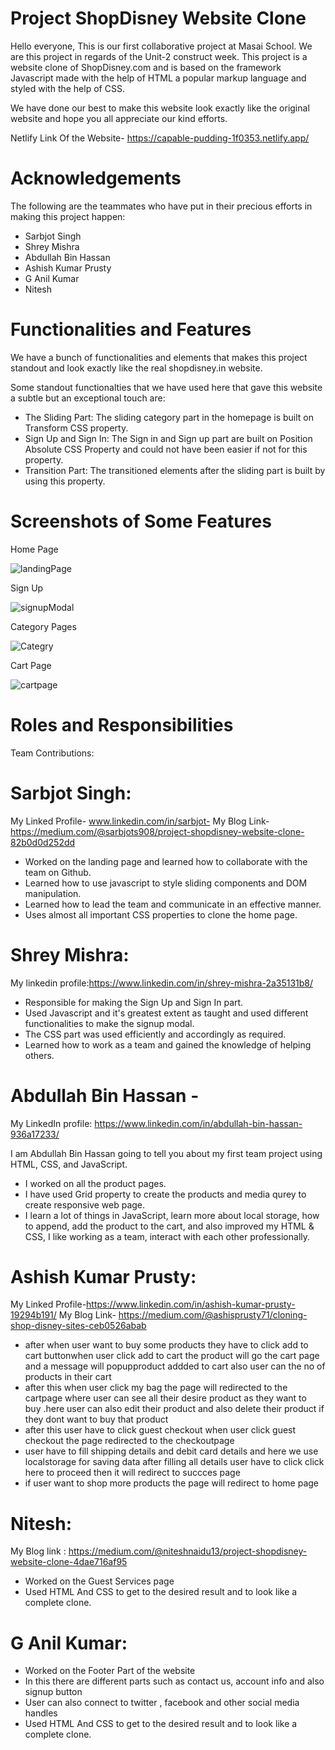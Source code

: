 # Project ShopDisney Website Clone

Hello everyone, This is our first collaborative project at Masai School. We are this project in regards of the Unit-2 construct week.
This project is a website clone of ShopDisney.com and is based on the framework Javascript made with the help of HTML a popular markup language and styled with the help of CSS.

We have done our best to make this website look exactly like the original website and hope you all appreciate our kind efforts.

Netlify Link Of the Website- https://capable-pudding-1f0353.netlify.app/

# Acknowledgements

The following are the teammates who have put in their precious efforts in making this project happen:

- Sarbjot Singh
- Shrey Mishra
- Abdullah Bin Hassan
- Ashish Kumar Prusty
- G Anil Kumar
- Nitesh

# Functionalities and Features

We have a bunch of functionalities and elements that makes this project standout and look exactly like the real shopdisney.in website.

Some standout functionalties that we have used here that gave this website a subtle but an exceptional touch are:

- The Sliding Part: The sliding category part in the homepage is built on Transform CSS property.
- Sign Up and Sign In: The Sign in and Sign up part are built on Position Absolute CSS Property and could not have been easier if not for this property.
- Transition Part: The transitioned elements after the sliding part is built by using this property.

# Screenshots of Some Features

Home Page

![landingPage](https://user-images.githubusercontent.com/98751679/161430944-f53ce797-14e8-4017-9d36-edbe7a3c804c.jpg)

Sign Up

![signupModal](https://user-images.githubusercontent.com/98751679/161430973-4a12282b-f1ae-4007-9270-053680baa344.jpg)

Category Pages

![Categry](https://user-images.githubusercontent.com/98751679/161430986-fbe659a7-bb4d-4472-a5af-fb3ae8ac487f.jpg)

Cart Page

![cartpage](https://user-images.githubusercontent.com/98751679/161431000-df453583-7d96-4d80-83f9-36ea38eaf045.jpg)

# Roles and Responsibilities

Team Contributions:

# Sarbjot Singh:

My Linked Profile- www.linkedin.com/in/sarbjot-
My Blog Link- https://medium.com/@sarbjots908/project-shopdisney-website-clone-82b0d0d252dd

- Worked on the landing page and learned how to collaborate with the team on Github.
- Learned how to use javascript to style sliding components and DOM manipulation.
- Learned how to lead the team and communicate in an effective manner.
- Uses almost all important CSS properties to clone the home page.

# Shrey Mishra:

My linkedin profile:https://www.linkedin.com/in/shrey-mishra-2a35131b8/

- Responsible for making the Sign Up and Sign In part.
- Used Javascript and it's greatest extent as taught and used different functionalities to make the signup modal.
- The CSS part was used efficiently and accordingly as required.
- Learned how to work as a team and gained the knowledge of helping others.


# Abdullah Bin Hassan -

My LinkedIn profile: https://www.linkedin.com/in/abdullah-bin-hassan-936a17233/

I am Abdullah Bin Hassan going to tell you about my first team project using HTML, CSS, and JavaScript.

- I worked on all the product pages.
- I have used Grid property to create the products and media qurey to create responsive web page.
- I learn a lot of things in JavaScript, learn more about local storage, how to append, add the product to the cart, and also improved my HTML & CSS, I like working as a team, interact with each other professionally.

# Ashish Kumar Prusty:
My Linked Profile-https://www.linkedin.com/in/ashish-kumar-prusty-19294b191/
My Blog Link- https://medium.com/@ashisprusty71/cloning-shop-disney-sites-ceb0526abab

- after when user want to buy some products they have to click add to cart buttonwhen user click add to cart the product will go the cart page and a message will popupproduct addded to cart also user can the no of products in their cart
- after this when user click my bag the page will redirected to the cartpage where user can see all their desire product as they want to buy .here user can also edit their product and also delete their product if they dont want to buy that product
- after this user have to click guest checkout when user click guest checkout the page redirected to the checkoutpage
- user have to fill shipping details and debit card details and here we use localstorage for saving data after filling all details user have to click click here to proceed then it will redirect to succces page
- if user want to shop more products the page will redirect to home page

# Nitesh:
My Blog link : https://medium.com/@niteshnaidu13/project-shopdisney-website-clone-4dae716af95

- Worked on the Guest Services page
- Used HTML And CSS to get to the desired result and to look like a complete clone.

# G Anil Kumar:

- Worked on the Footer Part of the website
- In this there are different parts such as contact us, account info and also signup button
- User can also connect to twitter , facebook and other social media handles
- Used HTML And CSS to get to the desired result and to look like a complete clone.

